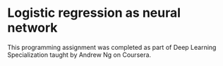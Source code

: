 # Logistic regression as neural network

This programming assignment was completed as part of Deep Learning Specialization taught by Andrew Ng on Coursera.